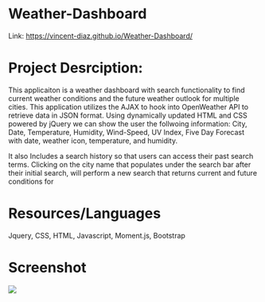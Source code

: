 # Weather-Dashboard
Link: https://vincent-diaz.github.io/Weather-Dashboard/
# Project Desrciption:

This applicaiton is a weather dashboard with search functionality to find current weather conditions and the future weather outlook for multiple cities. This application utilizes the AJAX to hook into OpenWeather API to retrieve data in JSON format. Using dynamically updated HTML and CSS powered by jQuery we can show the user the follwoing information: City, Date, Temperature, Humidity, Wind-Speed, UV Index, Five Day Forecast with date, weather icon, temperature, and humidity.

It also Includes a search history so that users can access their past search terms. Clicking on the city name that populates under the search bar after their initial search, will perform a new search that returns current and future conditions for

# Resources/Languages

Jquery, CSS, HTML, Javascript, Moment.js, Bootstrap

# Screenshot

<img src="images/WeatherDashboard.gif">
